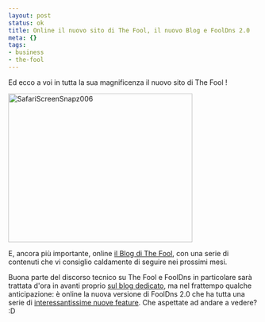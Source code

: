 ```yaml
--- 
layout: post
status: ok
title: Online il nuovo sito di The Fool, il nuovo Blog e FoolDns 2.0
meta: {}
tags: 
- business
- the-fool
---
```

Ed ecco a voi in tutta la sua magnificenza il nuovo sito di The Fool !  
  
<a href="http://thefool.it"><img src="http://www.lastknight.com/download//2009/07/SafariScreenSnapz006-371x300.jpg" alt="SafariScreenSnapz006" title="SafariScreenSnapz006" width="371" height="300" class="aligncenter size-medium wp-image-1525" /></a>  
  
E, ancora più importante, online [il Blog di The Fool][1], con una serie di contenuti che vi consiglio caldamente di seguire nei prossimi mesi.  
  
Buona parte del discorso tecnico su The Fool e FoolDns in particolare sarà trattata d'ora in avanti proprio [sul blog dedicato][1], ma nel frattempo qualche  anticipazione: è online la nuova versione di FoolDns 2.0 che ha tutta una serie di [interessantissime nuove feature][1]. Che aspettate ad andare a vedere? :D  
  
[1]: http://thefool.it/2009/07/23/fooldns-community-online-la-versione-2-0/ 
